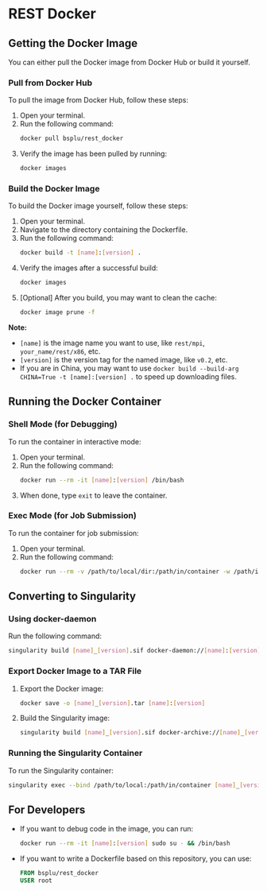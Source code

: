 # REST Docker

## Getting the Docker Image

You can either pull the Docker image from Docker Hub or build it yourself.

### Pull from Docker Hub

To pull the image from Docker Hub, follow these steps:

1. Open your terminal.
2. Run the following command:
    ```sh
    docker pull bsplu/rest_docker
    ```
3. Verify the image has been pulled by running:
    ```sh
    docker images
    ```

### Build the Docker Image

To build the Docker image yourself, follow these steps:

1. Open your terminal.
2. Navigate to the directory containing the Dockerfile.
3. Run the following command:
    ```sh
    docker build -t [name]:[version] .
    ```
4. Verify the images after a successful build:
    ```sh
    docker images
    ```
5. [Optional] After you build, you may want to clean the cache:
    ```sh
    docker image prune -f
    ```

**Note:**
- `[name]` is the image name you want to use, like `rest/mpi`, `your_name/rest/x86`, etc.
- `[version]` is the version tag for the named image, like `v0.2`, etc.
- If you are in China, you may want to use `docker build --build-arg CHINA=True -t [name]:[version] .` to speed up downloading files.

## Running the Docker Container

### Shell Mode (for Debugging)

To run the container in interactive mode:

1. Open your terminal.
2. Run the following command:
    ```sh
    docker run --rm -it [name]:[version] /bin/bash
    ```
3. When done, type `exit` to leave the container.

### Exec Mode (for Job Submission)

To run the container for job submission:

1. Open your terminal.
2. Run the following command:
    ```sh
    docker run --rm -v /path/to/local/dir:/path/in/container -w /path/in/container [name]:[version] /bin/bash -c "rest"
    ```

## Converting to Singularity

### Using docker-daemon

Run the following command:
```sh
singularity build [name]_[version].sif docker-daemon://[name]:[version]
```

### Export Docker Image to a TAR File

1. Export the Docker image:
    ```sh
    docker save -o [name]_[version].tar [name]:[version]
    ```
2. Build the Singularity image:
    ```sh
    singularity build [name]_[version].sif docker-archive://[name]_[version].tar
    ```

### Running the Singularity Container

To run the Singularity container:
```sh
singularity exec --bind /path/to/local:/path/in/container [name]_[version].sif bash -c "rest"
```

## For Developers

- If you want to debug code in the image, you can run:
    ```sh
    docker run --rm -it [name]:[version] sudo su - && /bin/bash
    ```
- If you want to write a Dockerfile based on this repository, you can use:
    ```dockerfile
    FROM bsplu/rest_docker
    USER root
    ```
